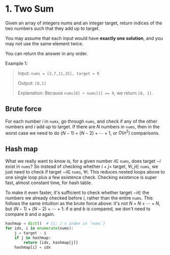 # 1. Two Sum

Given an array of integers nums and an integer target, return indices of the two numbers such that they add up to target.

You may assume that each input would have **exactly one solution**, and you may not use the same element twice.

You can return the answer in any order.


Example 1:

> Input: `nums = [2,7,11,15], target = 9`
> 
> Output: `[0,1]`
> 
> Explanation: Because `nums[0] + nums[1] == 9`, we return `[0, 1]`.


## Brute force

For each number $i$ in `nums`, go through `nums`, and check if any of the other numbers and $i$ add up to target. If there are $N$ numbers in `nums`, then in the worst case we need to do $(N - 1) + (N - 2) + \cdots + 1$, or $O(n^2)$ comparisons.


## Hash map

What we really want to know is, for a given number $i \in$ `nums`, does target $- i$ exist in `nums`? So instead of checking whether $i + j =$ target, $\forall i, j \in$ `nums`, we just need to check if target $- i \in$ `nums`, $\forall i$. This reduces nested loops above to one single loop plus a few existence check. Checking existence is super fast, almost constant time, for hash table.

To make it even faster, it's sufficient to check whether target $- i \in$ the numbers we already checked before $i$, rather than the entire `nums`. This follows the same intuition as the brute force above: it's not $N + N + \cdots + N$, but $(N - 1) + (N - 2) + \cdots + 1$: if $a$ and $b$ is compared, we don't need to compare $b$ and $a$ again.


```python
hashmap = dict()  # {i: i's index in `nums`}
for idx, i in enumerate(nums):
    j = target - i
    if j in hashmap:
        return [idx, hashmap[j]]
    hashmap[i] = idx
```
